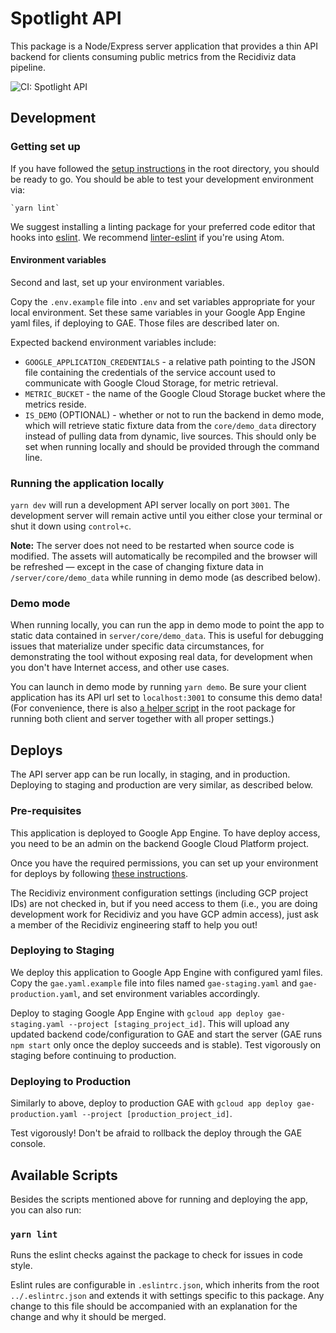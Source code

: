 # Spotlight API

This package is a Node/Express server application that provides a thin API backend for clients consuming public metrics from the Recidiviz data pipeline.

![CI: Spotlight API](https://github.com/Recidiviz/public-dashboard/workflows/CI:%20Spotlight%20API/badge.svg)

## Development

### Getting set up

If you have followed the [setup instructions](../README.md#getting-set-up) in the root directory, you should be ready to go. You should be able to test your development environment via:

    `yarn lint`

We suggest installing a linting package for your preferred code editor that hooks into [eslint](#yarn-lint). We recommend [linter-eslint](https://atom.io/packages/linter-eslint) if you're using Atom.

#### Environment variables

Second and last, set up your environment variables.

Copy the `.env.example` file into `.env` and set variables appropriate for your local environment. Set these same variables in your Google App Engine yaml files, if deploying to GAE. Those files are described later on.

Expected backend environment variables include:

- `GOOGLE_APPLICATION_CREDENTIALS` - a relative path pointing to the JSON file containing the credentials of the service account used to communicate with Google Cloud Storage, for metric retrieval.
- `METRIC_BUCKET` - the name of the Google Cloud Storage bucket where the metrics reside.
- `IS_DEMO` (OPTIONAL) - whether or not to run the backend in demo mode, which will retrieve static fixture data from the `core/demo_data` directory instead of pulling data from dynamic, live sources. This should only be set when running locally and should be provided through the command line.

### Running the application locally

`yarn dev` will run a development API server locally on port `3001`. The development server will remain active until you either close your terminal or shut it down using `control+c`.

**Note:** The server does not need to be restarted when source code is modified. The assets will automatically be recompiled and the browser will be refreshed — except in the case of changing fixture data in `/server/core/demo_data` while running in demo mode (as described below).

### Demo mode

When running locally, you can run the app in demo mode to point the app to static data contained in `server/core/demo_data`. This is useful for debugging issues that materialize under specific data circumstances, for demonstrating the tool without exposing real data, for development when you don't have Internet access, and other use cases.

You can launch in demo mode by running `yarn demo`. Be sure your client application has its API url set to `localhost:3001` to consume this demo data! (For convenience, there is also [a helper script](../README.md#multi-package-tools) in the root package for running both client and server together with all proper settings.)

## Deploys

The API server app can be run locally, in staging, and in production. Deploying to staging and production are very similar, as described below.

### Pre-requisites

This application is deployed to Google App Engine. To have deploy access, you need to be an admin on the backend Google Cloud Platform project.

Once you have the required permissions, you can set up your environment for deploys by following [these instructions](https://cloud.google.com/appengine/docs/standard/nodejs/setting-up-environment).

The Recidiviz environment configuration settings (including GCP project IDs) are not checked in, but if you need access to them (i.e., you are doing development work for Recidiviz and you have GCP admin access), just ask a member of the Recidiviz engineering staff to help you out!

### Deploying to Staging

We deploy this application to Google App Engine with configured yaml files. Copy the `gae.yaml.example` file into files named `gae-staging.yaml` and `gae-production.yaml`, and set environment variables accordingly.

Deploy to staging Google App Engine with `gcloud app deploy gae-staging.yaml --project [staging_project_id]`. This will upload any updated backend code/configuration to GAE and start the server (GAE runs `npm start` only once the deploy succeeds and is stable). Test vigorously on staging before continuing to production.

### Deploying to Production

Similarly to above, deploy to production GAE with `gcloud app deploy gae-production.yaml --project [production_project_id]`.

Test vigorously! Don't be afraid to rollback the deploy through the GAE console.

## Available Scripts

Besides the scripts mentioned above for running and deploying the app, you can also run:

### `yarn lint`

Runs the eslint checks against the package to check for issues in code style.

Eslint rules are configurable in `.eslintrc.json`, which inherits from the root `../.eslintrc.json` and extends it with settings specific to this package. Any change to this file should be accompanied with an explanation for the change and why it should be merged.
